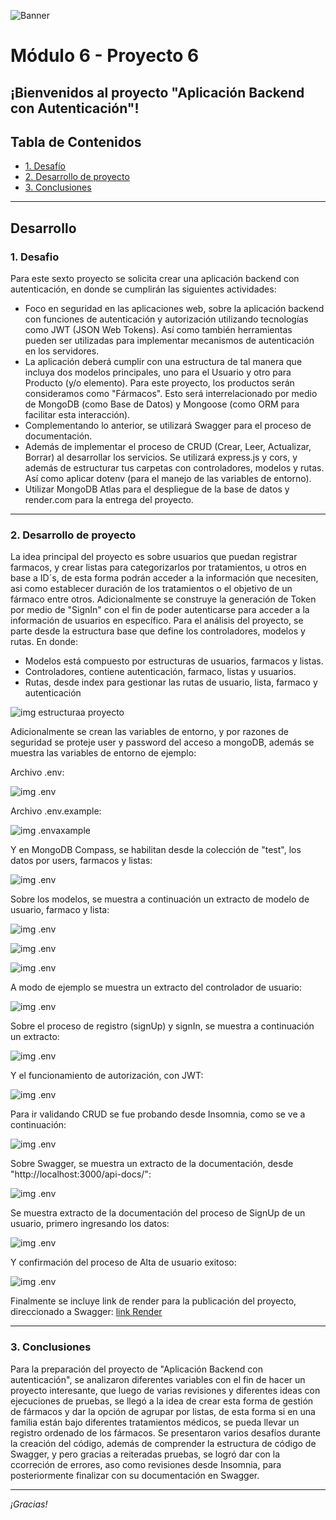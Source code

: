 ![Banner](./images/Banner_ppal.png)
# Módulo 6 - Proyecto 6
## ¡Bienvenidos al proyecto "Aplicación Backend con Autenticación"!

## Tabla de Contenidos
* [1. Desafío](#1-Desafío)
* [2. Desarrollo de proyecto](#2-Desarrollo-de-proyecto)
* [3. Conclusiones](#3-Conclusiones)

****
## Desarrollo

### 1. Desafio
 Para este sexto proyecto se solicita crear una aplicación backend con autenticación, en donde se cumplirán las siguientes actividades:
 - Foco en seguridad en las aplicaciones web, sobre la aplicación backend con funciones de autenticación y autorización utilizando tecnologías como JWT (JSON Web Tokens). Así como también herramientas pueden ser utilizadas para implementar mecanismos de autenticación en los servidores.
 - La aplicación deberá cumplir con una estructura de tal manera que incluya dos modelos principales, uno para el Usuario y otro para Producto (y/o elemento). Para este proyecto, los productos serán consideramos como "Fármacos". Esto será interrelacionado por medio de MongoDB (como Base de Datos) y Mongoose (como ORM para facilitar esta interacción).
 - Complementando lo anterior, se utilizará Swagger para el proceso de documentación.
 - Además de implementar el proceso de CRUD (Crear, Leer, Actualizar, Borrar) al desarrollar los servicios. Se utilizará express.js y cors, y además de estructurar tus carpetas con controladores, modelos y rutas. Así como aplicar dotenv (para el manejo de las variables de entorno).
 - Utilizar MongoDB Atlas para el despliegue de la base de datos y render.com para la entrega del proyecto.

  ****

### 2. Desarrollo de proyecto
 La idea principal del proyecto es sobre usuarios que puedan registrar farmacos, y crear listas para categorizarlos por tratamientos, u otros en base a ID´s, de esta forma podrán acceder a la información que necesiten, asi como establecer duración de los tratamientos o el objetivo de un fármaco entre otros. Adicionalmente se construye la generación de Token por medio de "SignIn" con el fin de poder autenticarse para acceder a la información de usuarios en específico.
 Para el análisis del proyecto, se parte desde la estructura base que define los controladores, modelos y rutas. En donde:
  - Modelos está compuesto por estructuras de usuarios, farmacos y listas.
  - Controladores, contiene autenticación, farmaco, listas y usuarios.
  - Rutas, desde index para gestionar las rutas de usuario, lista, farmaco y autenticación
    
  ![img estructuraa proyecto](./images/estructuraproyecto.png)

 Adicionalmente se crean las variables de entorno, y por razones de seguridad se proteje user y password del acceso a mongoDB, además se muestra las variables de entorno de ejemplo:

 Archivo .env:
 
 ![img .env](./images/envoriginal.png)

 Archivo .env.example:
 
 ![img .envaxample](./images/envexample.png) 

 Y en MongoDB Compass, se habilitan desde la colección de "test", los datos por users, farmacos y listas:

 ![img .env](./images/mongodb.png)

 Sobre los modelos, se muestra a continuación un extracto de modelo de usuario, farmaco y lista:

 ![img .env](./images/modelousuario.png)

 ![img .env](./images/modelofarmaco.png)

 ![img .env](./images/modelolista.png)

  A modo de ejemplo se muestra un extracto del controlador de usuario:
  
 ![img .env](./images/usercontroller.png) 
 
  Sobre el proceso de registro (signUp) y signIn, se muestra a continuación un extracto:
  
  ![img .env](./images/signin_signup.png)

  Y el funcionamiento de autorización, con JWT:
  
  ![img .env](./images/autorizacion.png)

 Para ir validando CRUD se fue probando desde Insomnia, como se ve a continuación:

   ![img .env](./images/insomnia.png)
 
  Sobre Swagger, se muestra un extracto de la documentación, desde "http://localhost:3000/api-docs/":
  
  ![img .env](./images/swagger.png)  

  Se muestra extracto de la documentación del proceso de SignUp de un usuario, primero ingresando los datos:
  
  ![img .env](./images/signupusuario.png)  

  Y confirmación del proceso de Alta de usuario exitoso:
  
  ![img .env](./images/signupusuarioconfirmacion.png)  

  Finalmente se incluye link de render para la publicación del proyecto, direccionado a Swagger:
  [link Render](https://proyecto-6-aplicacion-backend.onrender.com/api-docs/)
  
  ****

  ### 3. Conclusiones
 Para la preparación del proyecto de "Aplicación Backend con autenticación", se analizaron diferentes variables con el fin de hacer un proyecto interesante, que luego de varias revisiones y diferentes ideas con ejecuciones de pruebas, se llegó a la idea de crear esta forma de gestión de fármacos y dar la opción de agrupar por listas, de esta forma si en una familia están bajo diferentes tratamientos médicos, se pueda llevar un registro ordenado de los fármacos.
 Se presentaron varios desafíos durante la creación del código, además de comprender la estructura de código de Swagger, y pero gracias a reiteradas pruebas, se logró dar con la ccorreción de errores, aso como revisiones desde Insomnia, para posteriormente finalizar con su documentación en Swagger.
 
  ****
*¡Gracias!*
